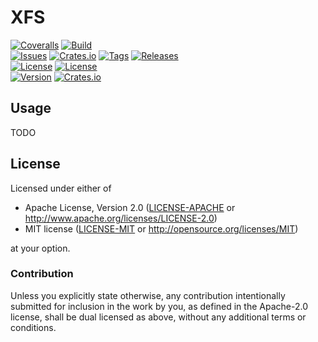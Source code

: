 # XFS

[![Coveralls](https://img.shields.io/coveralls/ChrisMacNaughton/xfs-rs.svg?maxAge=2592000)](https://coveralls.io/github/ChrisMacNaughton/xfs-rs)
[![Build](https://img.shields.io/travis-ci/ChrisMacNaughton/xfs-rs/master.svg)](https://travis-ci.org/ChrisMacNaughton/xfs-rs)<br />
[![Issues](https://img.shields.io/github/issues/ChrisMacNaughton/xfs-rs.svg)](https://github.com/ChrisMacNaughton/xfs-rs/issues)
[![Crates.io](https://img.shields.io/crates/d/xfs.svg?maxAge=2592000)](https://crates.io/crates/xfs)
[![Tags](https://img.shields.io/github/tag/ChrisMacNaughton/xfs-rs.svg)](https://github.com/ChrisMacNaughton/xfs-rs/tags)
[![Releases](https://img.shields.io/github/release/ChrisMacNaughton/xfs-rs.svg)](https://github.com/ChrisMacNaughton/xfs-rs/releases)<br />
[![License](https://img.shields.io/badge/license-MIT-blue.svg)](https://opensource.org/licenses/MIT)
[![License](https://img.shields.io/badge/license-Apache%20License%202.0-blue.svg)](https://opensource.org/licenses/Apache-2.0)<br />
[![Version](https://img.shields.io/crates/v/xfs.svg)](https://crates.io/crates/xfs)
[![Crates.io](https://img.shields.io/crates/dv/xfs.svg?maxAge=2592000)](https://crates.io/crates/xfs)

## Usage

TODO

## License

Licensed under either of

 * Apache License, Version 2.0 ([LICENSE-APACHE](LICENSE-APACHE) or http://www.apache.org/licenses/LICENSE-2.0)
 * MIT license ([LICENSE-MIT](LICENSE-MIT) or http://opensource.org/licenses/MIT)

at your option.

### Contribution

Unless you explicitly state otherwise, any contribution intentionally submitted
for inclusion in the work by you, as defined in the Apache-2.0 license, shall be dual licensed as above, without any additional terms or conditions.
